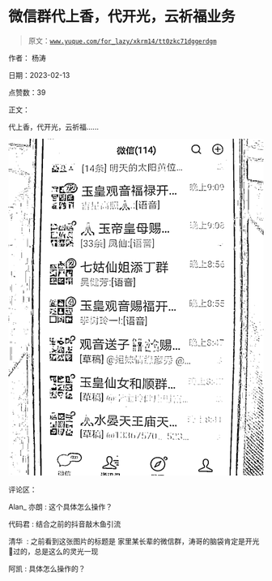 # 微信群代上香，代开光，云祈福业务

> 原文：[`www.yuque.com/for_lazy/xkrm14/tt0zkc71dggerdgm`](https://www.yuque.com/for_lazy/xkrm14/tt0zkc71dggerdgm)

作者： 杨涛

日期：2023-02-13

点赞数：39

正文：

代上香，代开光，云祈福......

![](img/c50874667ad00a0e3ebf38495144652f.png)

评论区：

Alan_ 亦朗 : 这个具体怎么操作？

代码君 : 结合之前的抖音敲木鱼引流

清华  : 之前看到这张图片的标题是 家里某长辈的微信群，涛哥的脑袋肯定是开光🙏过的，总是这么的灵光一现

阿凯 : 具体怎么操作的？



